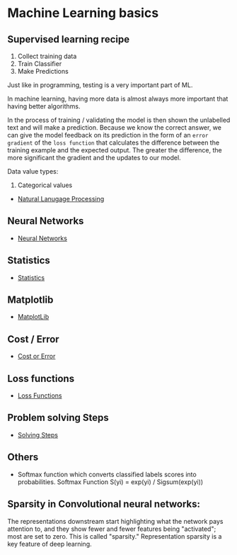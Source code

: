 # Machine Learning basics

## Supervised learning recipe

1. Collect training data
2. Train Classifier
3. Make Predictions

Just like in programming, testing is a very important part of ML.

In machine learning, having more data is almost always more important that having better algorithms.

In the process of training / validating the model is then shown the unlabelled text and will make a prediction. Because we know the correct answer, we can give the model feedback on its prediction in the form of an `error gradient` of the `loss function` that calculates the difference between the training example and the expected output. The greater the difference, the more significant the gradient and the updates to our model.

Data value types:

1. Categorical values

- [Natural Lanugage Processing](nlp/README.md)

## Neural Networks

- [Neural Networks](neural_networks/README.md)

## Statistics

- [Statistics](statistics/README.md)

## Matplotlib

- [MatplotLib](matplotlib/README.md)

## Cost / Error

- [Cost or Error](cost_or_error/README.md)

## Loss functions

- [Loss Functions](loss-functions/README.md)

## Problem solving Steps

- [Solving Steps](steps.md)

## Others

- Softmax function which converts classified labels scores into probabilities. Softmax Function S(yi) = exp(yi) / Sigsum(exp(yi))

## Sparsity in Convolutional neural networks:

The representations downstream start highlighting what the network pays attention to, and they show fewer and fewer features being "activated"; most are set to zero. This is called "sparsity." Representation sparsity is a key feature of deep learning.
